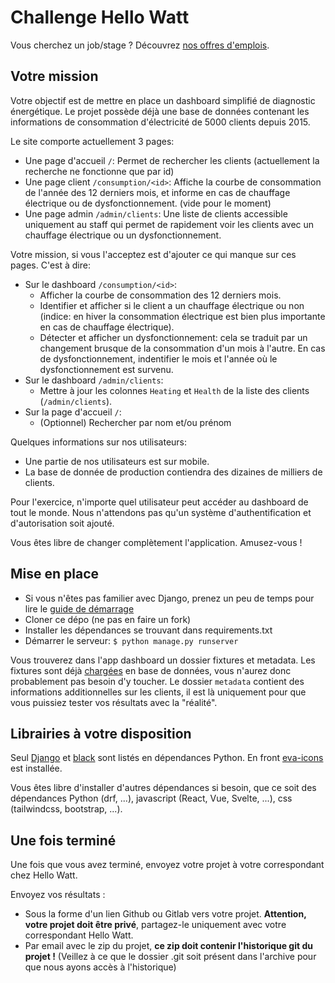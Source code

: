 # Challenge Hello Watt

Vous cherchez un job/stage ? Découvrez [nos offres d'emplois](https://hello-watt.welcomekit.co/).

## Votre mission

Votre objectif est de mettre en place un dashboard simplifié de diagnostic énergétique.
Le projet possède déjà une base de données contenant les informations de consommation d'électricité de 5000 clients depuis 2015.

Le site comporte actuellement 3 pages:
- Une page d'accueil `/`: Permet de rechercher les clients (actuellement la recherche ne fonctionne que par id)
- Une page client `/consumption/<id>`: Affiche la courbe de consommation de l'année des 12 derniers mois, et informe en cas de chauffage électrique ou de dysfonctionnement. (vide pour le moment)
- Une page admin `/admin/clients`: Une liste de clients accessible uniquement au staff qui permet de rapidement voir les clients avec un chauffage électrique ou un dysfonctionnement. 

Votre mission, si vous l'acceptez est d'ajouter ce qui manque sur ces pages. C'est à dire:

- Sur le dashboard `/consumption/<id>`:
    - Afficher la courbe de consommation des 12 derniers mois.
    - Identifier et afficher si le client a un chauffage électrique ou non (indice: en hiver la consommation électrique est bien plus importante en cas de chauffage électrique).
    - Détecter et afficher un dysfonctionnement: cela se traduit par un changement brusque de la consommation d'un mois à l'autre. En cas de dysfonctionnement, indentifier le mois et l'année où le dysfonctionnement est survenu.
- Sur le dashboard `/admin/clients`:
    - Mettre à jour les colonnes `Heating` et `Health` de la liste des clients (`/admin/clients`).
- Sur la page d'accueil `/`:
    - (Optionnel) Rechercher par nom et/ou prénom

Quelques informations sur nos utilisateurs:
- Une partie de nos utilisateurs est sur mobile.
- La base de donnée de production contiendra des dizaines de milliers de clients.

Pour l'exercice, n'importe quel utilisateur peut accéder au dashboard de tout le monde. Nous n'attendons pas qu'un système d'authentification et d'autorisation soit ajouté.

Vous êtes libre de changer complètement l'application. Amusez-vous !

## Mise en place

- Si vous n'êtes pas familier avec Django, prenez un peu de temps pour lire le [guide de démarrage](https://www.djangoproject.com/)
- Cloner ce dépo (ne pas en faire un fork)
- Installer les dépendances se trouvant dans requirements.txt
- Démarrer le serveur: `$ python manage.py runserver`

Vous trouverez dans l'app dashboard un dossier fixtures et metadata.
Les fixtures sont déjà [chargées](https://docs.djangoproject.com/en/3.1/howto/initial-data/) en base de données, vous n'aurez donc probablement pas besoin d'y toucher.
Le dossier `metadata` contient des informations additionnelles sur les clients, il est là uniquement pour que vous puissiez tester vos résultats avec la "réalité".

## Librairies à votre disposition

Seul [Django](https://www.djangoproject.com/) et [black](https://github.com/psf/black) sont listés en dépendances Python.
En front [eva-icons](https://github.com/akveo/eva-icons#how-to-use) est installée.

Vous êtes libre d'installer d'autres dépendances si besoin,
que ce soit des dépendances Python (drf, ...),
javascript (React, Vue, Svelte, ...),
css (tailwindcss, bootstrap, ...).

## Une fois terminé

Une fois que vous avez terminé, envoyez votre projet à votre correspondant chez Hello Watt.

Envoyez vos résultats :
- Sous la forme d'un lien Github ou Gitlab vers votre projet. **Attention, votre projet doit être privé**, partagez-le uniquement avec votre correspondant Hello Watt.
- Par email avec le zip du projet, **ce zip doit contenir l'historique git du projet !** (Veillez à ce que le dossier .git soit présent dans l'archive pour que nous ayons accès à l'historique)
